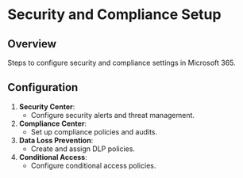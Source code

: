# Security and Compliance Setup

## Overview
Steps to configure security and compliance settings in Microsoft 365.

## Configuration
1. **Security Center**:
   - Configure security alerts and threat management.
2. **Compliance Center**:
   - Set up compliance policies and audits.
3. **Data Loss Prevention**:
   - Create and assign DLP policies.
4. **Conditional Access**:
   - Configure conditional access policies.
